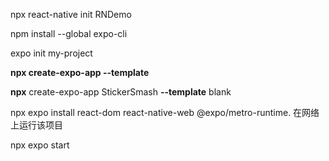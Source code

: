 npx react-native init RNDemo

npm install --global expo-cli

expo init my-project

**npx create-expo-app --template**

**npx** create-expo-app StickerSmash **--template** blank

npx expo install react-dom react-native-web @expo/metro-runtime.    在网络上运行该项目

npx expo start

